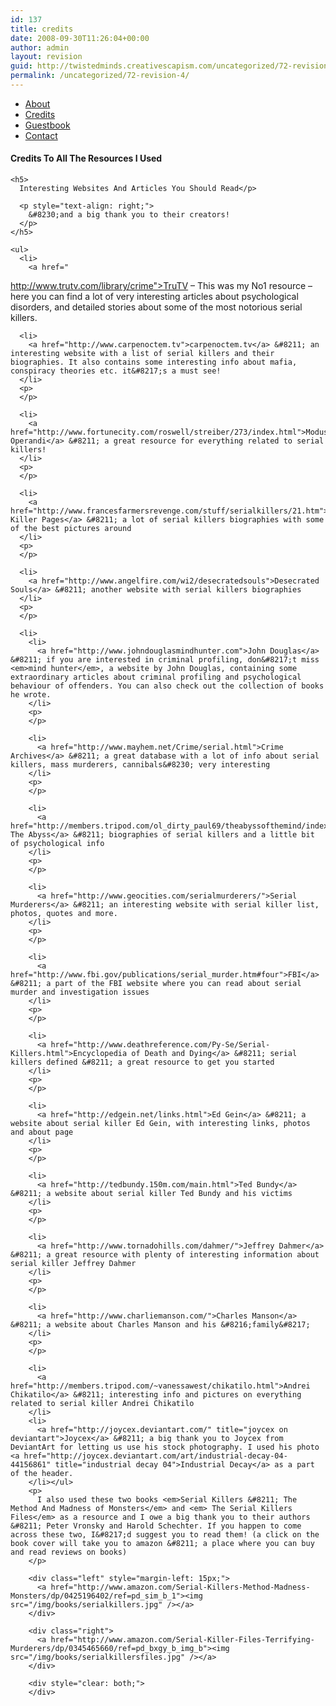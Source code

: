 ```yaml
---
id: 137
title: credits
date: 2008-09-30T11:26:04+00:00
author: admin
layout: revision
guid: http://twistedminds.creativescapism.com/uncategorized/72-revision-4/
permalink: /uncategorized/72-revision-4/
---
```

<p class="dropcap-first">
  <ul id="navlist">
    <li>
      <a href="/about/" title="read about this website and its creator-myself">About</a>
    </li>
    <li id="active">
      <a href="/about/credits/" id="current" title="credits to every single resource I used">Credits</a>
    </li>
    <li>
      <a href="/about/guestbook/" title="Sign in my guestbook for support">Guestbook</a>
    </li>
    <li>
      <a href="/about/contact/" title="How to get in touch with me">Contact</a>
    </li>
  </ul>
  
  <div class="body">
    <h4>
      Credits To All The Resources I Used
    </h4>
    
    <h5>
      Interesting Websites And Articles You Should Read</p> 
      
      <p style="text-align: right;">
        &#8230;and a big thank you to their creators!
      </p>
    </h5>
    
    <ul>
      <li>
        <a href="
http://www.trutv.com/library/crime">TruTV</a> &#8211; This was my No1 resource &#8211; here you can find a lot of very interesting articles about psychological disorders, and detailed stories about some of the most notorious serial killers.
      </li>
      <p>
      </p>
      
      <li>
        <a href="http://www.carpenoctem.tv">carpenoctem.tv</a> &#8211; an interesting website with a list of serial killers and their biographies. It also contains some interesting info about mafia, conspiracy theories etc. it&#8217;s a must see!
      </li>
      <p>
      </p>
      
      <li>
        <a href="http://www.fortunecity.com/roswell/streiber/273/index.html">Modus Operandi</a> &#8211; a great resource for everything related to serial killers!
      </li>
      <p>
      </p>
      
      <li>
        <a href="http://www.francesfarmersrevenge.com/stuff/serialkillers/21.htm">Serial Killer Pages</a> &#8211; a lot of serial killers biographies with some of the best pictures around
      </li>
      <p>
      </p>
      
      <li>
        <a href="http://www.angelfire.com/wi2/desecratedsouls">Desecrated Souls</a> &#8211; another website with serial killers biographies
      </li>
      <p>
      </p>
      
      <li>
        <li>
          <a href="http://www.johndouglasmindhunter.com">John Douglas</a> &#8211; if you are interested in criminal profiling, don&#8217;t miss <em>mind hunter</em>, a website by John Douglas, containing some extraordinary articles about criminal profiling and psychological behaviour of offenders. You can also check out the collection of books he wrote.
        </li>
        <p>
        </p>
        
        <li>
          <a href="http://www.mayhem.net/Crime/serial.html">Crime Archives</a> &#8211; a great database with a lot of info about serial killers, mass murderers, cannibals&#8230; very interesting
        </li>
        <p>
        </p>
        
        <li>
          <a href="http://members.tripod.com/ol_dirty_paul69/theabyssofthemind/index.html">Into The Abyss</a> &#8211; biographies of serial killers and a little bit of psychological info
        </li>
        <p>
        </p>
        
        <li>
          <a href="http://www.geocities.com/serialmurderers/">Serial Murderers</a> &#8211; an interesting website with serial killer list, photos, quotes and more.
        </li>
        <p>
        </p>
        
        <li>
          <a href="http://www.fbi.gov/publications/serial_murder.htm#four">FBI</a> &#8211; a part of the FBI website where you can read about serial murder and investigation issues
        </li>
        <p>
        </p>
        
        <li>
          <a href="http://www.deathreference.com/Py-Se/Serial-Killers.html">Encyclopedia of Death and Dying</a> &#8211; serial killers defined &#8211; a great resource to get you started
        </li>
        <p>
        </p>
        
        <li>
          <a href="http://edgein.net/links.html">Ed Gein</a> &#8211; a website about serial killer Ed Gein, with interesting links, photos and about page
        </li>
        <p>
        </p>
        
        <li>
          <a href="http://tedbundy.150m.com/main.html">Ted Bundy</a> &#8211; a website about serial killer Ted Bundy and his victims
        </li>
        <p>
        </p>
        
        <li>
          <a href="http://www.tornadohills.com/dahmer/">Jeffrey Dahmer</a> &#8211; a great resource with plenty of interesting information about serial killer Jeffrey Dahmer
        </li>
        <p>
        </p>
        
        <li>
          <a href="http://www.charliemanson.com/">Charles Manson</a> &#8211; a website about Charles Manson and his &#8216;family&#8217;
        </li>
        <p>
        </p>
        
        <li>
          <a href="http://members.tripod.com/~vanessawest/chikatilo.html">Andrei Chikatilo</a> &#8211; interesting info and pictures on everything related to serial killer Andrei Chikatilo
        </li>
        <li>
          <a href="http://joycex.deviantart.com/" title="joycex on deviantart">Joycex</a> &#8211; a big thank you to Joycex from DeviantArt for letting us use his stock photography. I used his photo <a href="http://joycex.deviantart.com/art/industrial-decay-04-44156861" title="industrial decay 04">Industrial Decay</a> as a part of the header.
        </li></ul> 
        <p>
          I also used these two books <em>Serial Killers &#8211; The Method And Madness of Monsters</em> and <em> The Serial Killers Files</em> as a resource and I owe a big thank you to their authors &#8211; Peter Vronsky and Harold Schechter. If you happen to come across these two, I&#8217;d suggest you to read them! (a click on the book cover will take you to amazon &#8211; a place where you can buy and read reviews on books)
        </p>
        
        <div class="left" style="margin-left: 15px;">
          <a href="http://www.amazon.com/Serial-Killers-Method-Madness-Monsters/dp/0425196402/ref=pd_sim_b_1"><img src="/img/books/serialkillers.jpg" /></a>
        </div>
        
        <div class="right">
          <a href="http://www.amazon.com/Serial-Killer-Files-Terrifying-Murderers/dp/0345465660/ref=pd_bxgy_b_img_b"><img src="/img/books/serialkillersfiles.jpg" /></a>
        </div>
        
        <div style="clear: both;">
        </div>